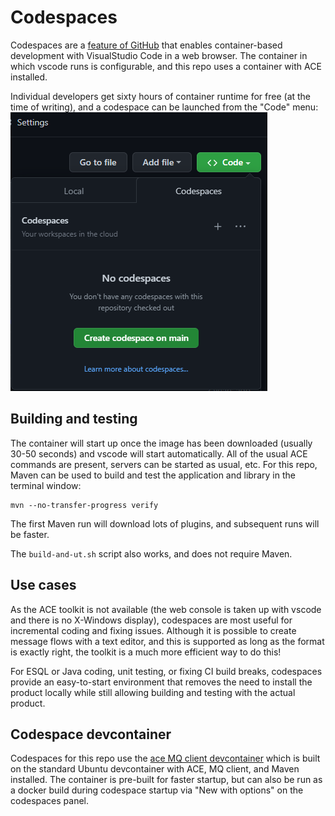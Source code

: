 # Codespaces

Codespaces are a [feature of GitHub](https://github.com/features/codespaces) that enables
container-based development with VisualStudio Code in a web browser. The container in
which vscode runs is configurable, and this repo uses a container with ACE installed.

Individual developers get sixty hours of container runtime for free (at the time of
writing), and a codespace can be launched from the "Code" menu:
![Codespaces launch](/.devcontainer/codespaces-launch.png)

## Building and testing

The container will start up once the image has been downloaded (usually 30-50 seconds)
and vscode will start automatically. All of the usual ACE commands are present, servers
can be started as usual, etc. For this repo, Maven can be used to build and test the
application and library in the terminal window:
```
mvn --no-transfer-progress verify
```
The first Maven run will download lots of plugins, and subsequent runs will be faster.

The `build-and-ut.sh` script also works, and does not require Maven.

## Use cases

As the ACE toolkit is not available (the web console is taken up with vscode and there is
no X-Windows display), codespaces are most useful for incremental coding and fixing issues.
Although it is possible to create message flows with a text editor, and this is supported
as long as the format is exactly right, the toolkit is a much more efficient way to do this!

For ESQL or Java coding, unit testing, or fixing CI build breaks, codespaces provide an
easy-to-start environment that removes the need to install the product locally while still
allowing building and testing with the actual product.

##  Codespace devcontainer

Codespaces for this repo use the [ace MQ client devcontainer](https://github.com/trevor-dolby-at-ibm-com/ace-docker/tree/main/experimental/devcontainers)
which is built on the standard Ubuntu devcontainer with ACE, MQ client, and Maven installed. The
container is pre-built for faster startup, but can also be run as a docker build during codespace 
startup via "New with options" on the codespaces panel.